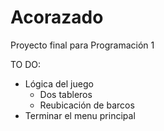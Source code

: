 # Acorazado
Proyecto final para Programación 1

TO DO:
- Lógica del juego
  - Dos tableros
  - Reubicación de barcos
- Terminar el menu principal


